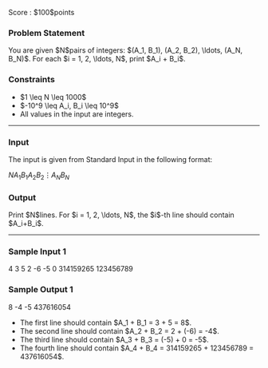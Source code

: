 
<div>

<span>

<span>

<p>
Score : $100$points
</p>

<div>

<section>

### **Problem Statement**

<p>
You are given $N$pairs of integers: $(A_1, B_1), (A_2, B_2), \ldots, (A_N, B_N)$.
For each $i = 1, 2, \ldots, N$, print $A_i + B_i$.
</p>

</section>

</div>

<div>

<section>

### **Constraints**

<ul>

<li>
$1 \leq N \leq 1000$
</li>

<li>
$-10^9 \leq A_i, B_i \leq 10^9$
</li>

<li>
All values in the input are integers.
</li>

</ul>

</section>

</div>

---

<div>

<div>

<section>

### **Input**

<p>
The input is given from Standard Input in the following format:
</p>

<div>

$N$$A_1$$B_1$$A_2$$B_2$$\vdots$$A_N$$B_N$
</div>

</section>

</div>

<div>

<section>

### **Output**

<p>
Print $N$lines.
For $i = 1, 2, \ldots, N$, the $i$-th line should contain $A_i+B_i$.
</p>

</section>

</div>

</div>

---

<div>

<section>

### **Sample Input 1**

<div>

4
3 5
2 -6
-5 0
314159265 123456789

</div>

</section>

</div>

<div>

<section>

### **Sample Output 1**

<div>

8
-4
-5
437616054

</div>

<ul>

<li>
The first line should contain $A_1 + B_1 = 3 + 5 = 8$.
</li>

<li>
The second line should contain $A_2 + B_2 = 2 + (-6) = -4$.
</li>

<li>
The third line should contain $A_3 + B_3 = (-5) + 0 = -5$.
</li>

<li>
The fourth line should contain $A_4 + B_4 = 314159265 + 123456789 = 437616054$.
</li>

</ul>

</section>

</div>

</span>

</span>

</div>
